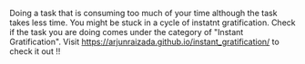 Doing a task that is consuming too much of your time although the task takes less time. You might be stuck in a cycle of instatnt gratification. Check if the task you are doing comes under the category of "Instant Gratification".
Visit https://arjunraizada.github.io/instant_gratification/ to check it out !!
